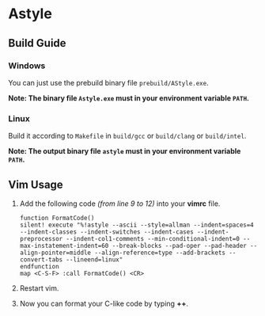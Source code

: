 # Astyle

## Build Guide

### Windows
You can just use the prebuild binary file `prebuild/AStyle.exe`.

**Note: The binary file `Astyle.exe` must in your environment variable `PATH`.**

### Linux
Build it according to `Makefile` in `build/gcc` or `build/clang` or `build/intel`.

**Note: The output binary file `astyle` must in your environment variable `PATH`.**

## Vim Usage

1. Add the following code *(from line 9 to 12)* into your **vimrc** file.
    ```
    function FormatCode()
    silent! execute "%!astyle --ascii --style=allman --indent=spaces=4 --indent-classes --indent-switches --indent-cases --indent-preprocessor --indent-col1-comments --min-conditional-indent=0 --max-instatement-indent=60 --break-blocks --pad-oper --pad-header --align-pointer=middle --align-reference=type --add-brackets --convert-tabs --lineend=linux"
    endfunction
    map <C-S-F> :call FormatCode() <CR>
    ```

2. Restart vim.

3. Now you can format your C-like code by typing **<ctrl>+<shift>+<f>**.
